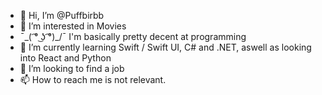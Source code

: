 - 👋 Hi, I’m @Puffbirbb
- 👀 I’m interested in Movies
- ¯\_( ͡° ͜ʖ ͡°)_/¯ I'm basically pretty decent at programming
- 🌱 I’m currently learning Swift / Swift UI, C# and .NET, aswell as looking into React and Python
- 💞️ I’m looking to find a job
- 📫 How to reach me is not relevant.

<!---
Puffbirbb/Puffbirbb is a ✨ special ✨ repository because its `README.md` (this file) appears on your GitHub profile.
You can click the Preview link to take a look at your changes.
--->

